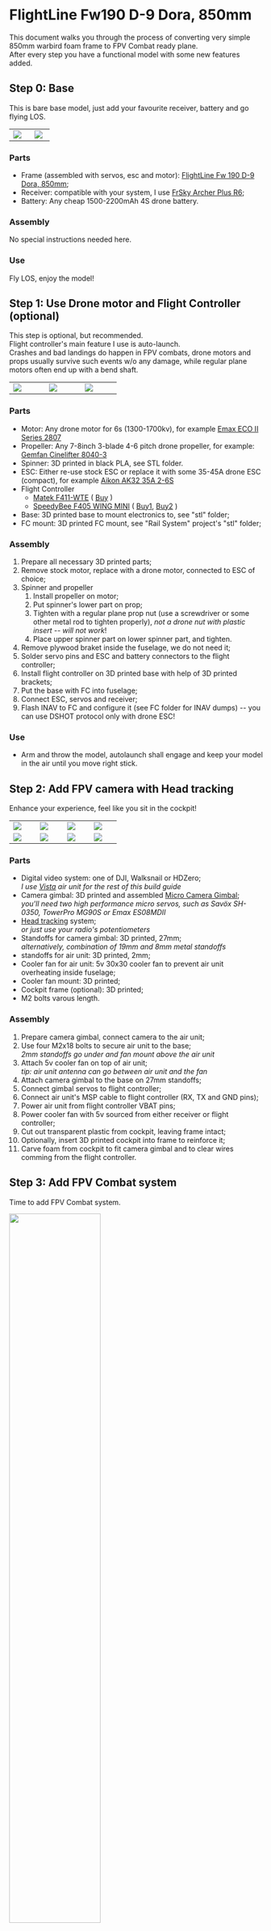 # FlightLine Fw190 D-9 Dora, 850mm

This document walks you through the process of converting very simple 850mm warbird foam frame to FPV Combat ready plane.  
After every step you have a functional model with some new features added.

## Step 0: Base

This is bare base model, just add your favourite receiver, battery and go flying LOS.

<table>
  <tr>
    <td width="45%">
      <img src="img/FL_Fw190_Dora_850mm.jpg">    
    </td>
    <td width="40%">
      <img src="img/Batteries.jpg">    
    </td>
  </tr>
</table>

### Parts
- Frame (assembled with servos, esc and motor): [FlightLine Fw 190 D-9 Dora, 850mm](https://www.motionrc.eu/products/flightline-fw-190-d-9-dora-850mm-33-wingspan-pnp-flw102p);
- Receiver: compatible with your system, I use [FrSky Archer Plus R6](https://www.elefun.se/p/prod.aspx?v=59956);
- Battery: Any cheap 1500-2200mAh 4S drone battery.

### Assembly

No special instructions needed here.

### Use

Fly LOS, enjoy the model!

## Step 1: Use Drone motor and Flight Controller (optional)

This step is optional, but recommended.  
Flight controller's main feature I use is auto-launch.  
Crashes and bad landings do happen in FPV combats, drone motors and props usually survive such events w/o any damage, while regular plane motors often end up with a bend shaft.

<table>
  <tr>
    <td width="15%">
      <img src="img/Spinner_assembled.jpg">
    </td>
    <td width="15%">
      <img src="img/Spinner_open.jpg">
    </td>
    <td width="15%">
      <img src="img/Assembly_top.jpg">
    </td>
  </tr>
</table>

### Parts
- Motor: Any drone motor for 6s (1300-1700kv), for example [Emax ECO II Series 2807](https://droneit.se/product/emax-eco-ii-series-2807-3-6s/)
- Propeller: Any 7-8inch 3-blade 4-6 pitch drone propeller, for example: [Gemfan Cinelifter 8040-3](https://droneit.se/product/gemfan-cinelifter-8040-3-for-cinelifter-freestyle/)
- Spinner: 3D printed in black PLA, see STL folder.
- ESC: Either re-use stock ESC or replace it with some 35-45A drone ESC (compact), for example [Aikon AK32 35A 2-6S](https://www.elefun.se/p/prod.aspx?v=40585)
- Flight Controller
  - [Matek F411-WTE](https://www.mateksys.com/?portfolio=f411-wte) ( [Buy](https://www.elefun.se/p/prod.aspx?v=56505) )
  - [SpeedyBee F405 WING MINI](https://www.speedybee.com/speedybee-f405-wing-mini-fixed-wing-flight-controller/) ( [Buy1](https://droneit.se/product/speedybee-f405-wing-mini-easy-fly-fixed-wing-flight-controller/), [Buy2](https://www.elefun.se/p/prod.aspx?v=63418) )
- Base: 3D printed base to mount electronics to, see "stl" folder;
- FC mount: 3D printed FC mount, see "Rail System" project's "stl" folder;

### Assembly

1. Prepare all necessary 3D printed parts;
2. Remove stock motor, replace with a drone motor, connected to ESC of choice;
3. Spinner and propeller
   1. Install propeller on motor;
   2. Put spinner's lower part on prop;
   3. Tighten with a regular plane prop nut (use a screwdriver or some other metal rod to tighten properly), _not a drone nut with plastic insert -- will not work_!
   4. Place upper spinner part on lower spinner part, and tighten.
4. Remove plywood braket inside the fuselage, we do not need it;
5. Solder servo pins and ESC and battery connectors to the flight controller;
6. Install flight controller on 3D printed base with help of 3D printed brackets;
7. Put the base with FC into fuselage;
8. Connect ESC, servos and receiver;
9. Flash INAV to FC and configure it (see FC folder for INAV dumps) -- you can use DSHOT protocol only with drone ESC!

### Use

- Arm and throw the model, autolaunch shall engage and keep your model in the air until you move right stick.

## Step 2: Add FPV camera with Head tracking

Enhance your experience, feel like you sit in the cockpit!  

<table>
  <tr>
    <td width="15%">
      <img src="img/Assembly_right.jpg">
    </td>
    <td width="15%">
      <img src="img/Assembly_left.jpg">
    </td>
    <td width="15%">
      <img src="img/Closeup_right.jpg">
    </td>
    <td width="15%">
      <img src="img/Closeup_left.jpg">
    </td>
  </tr>
  <tr>
    <td width="15%">
      <img src="img/Cockpit_camera.jpg">
    </td>
    <td width="15%">
      <img src="img/Cockpit_closeup.jpg">
    </td>
    <td width="15%">
      <img src="img/Cockpit_side.jpg">
    </td>
    <td width="15%">
      <img src="img/Cockpit_inside.jpg">
    </td>
  </tr>
</table>

### Parts
- Digital video system: one of DJI, Walksnail or HDZero;  
  _I use [Vista](https://www.elefun.se/p/prod.aspx?v=62406) air unit for the rest of this build guide_
- Camera gimbal: 3D printed and assembled [Micro Camera Gimbal](https://cults3d.com/en/3d-model/gadget/micro-camera-gimbal-ysoldak);  
  _you'll need two high performance micro servos, such as Savöx SH-0350, TowerPro MG90S or Emax ES08MDII_
- [Head tracking](https://github.com/ysoldak/HeadTracker) system;  
  _or just use your radio's potentiometers_
- Standoffs for camera gimbal: 3D printed, 27mm;  
  _alternatively, combination of 19mm and 8mm metal standoffs_
-  standoffs for air unit: 3D printed, 2mm;
- Cooler fan for air unit: 5v 30x30 cooler fan to prevent air unit overheating inside fuselage;
- Cooler fan mount: 3D printed;
- Cockpit frame (optional): 3D printed;
- M2 bolts varous length.

### Assembly

1. Prepare camera gimbal, connect camera to the air unit;
2. Use four M2x18 bolts to secure air unit to the base;  
   _2mm standoffs go under and fan mount above the air unit_
3. Attach 5v cooler fan on top of air unit;  
   _tip: air unit antenna can go between air unit and the fan_
4. Attach camera gimbal to the base on 27mm standoffs;
5. Connect gimbal servos to flight controller;
6. Connect air unit's MSP cable to flight controller (RX, TX and GND pins);
7. Power air unit from flight controller VBAT pins;
8. Power cooler fan with 5v sourced from either receiver or flight controller;
9. Cut out transparent plastic from cockpit, leaving frame intact;
10. Optionally, insert 3D printed cockpit into frame to reinforce it;
10. Carve foam from cockpit to fit camera gimbal and to clear wires comming from the flight controller.

## Step 3: Add FPV Combat system

Time to add FPV Combat system.

<img src="../FPV Combat/img/logo.gif" width="60%">

<table>
  <tr>
    <td width="15%">
      <img src="img/Sensor_installed.jpg">
    </td>
    <td width="15%">
      <img src="img/Sensor_mount.jpg">
    </td>
    <td width="15%">
    </td>
    <td width="15%">
    </td>
  </tr>
  <tr>
    <td width="15%">
      <img src="img/Gun_screwdriver.jpg">
    </td>
    <td width="15%">
      <img src="img/Gun_hole.jpg">
    </td>
    <td width="15%">
      <img src="img/Gun_top.jpg">
    </td>
    <td width="15%">
      <img src="img/Gun_bottom.jpg">
    </td>
  </tr>
</table>

### Parts
- [FPV Combat board](https://fpv-combat.com/);
- Infrared guns: 2 pieces;
- Infrared sensors: 2 pieces;
- HC-12 board;
- Combat board mount: 3D printed, see "Rail System" project's "stl" folder;
- Sensor holders (optional): 3D printed, see "FPV Combat" project's "stl" folder;


### Assembly
- Secure combat board to the base via 3D printed mounts, the board shall be centered;
- Glue sensor holders to each side of fuselage, roughly between wings and tail;  
  _alternatively you can always glue sensors to fuselage directly_
- Cut foam under the sensor holders;
- With help of included wires, connect sensors to the combat board and secure sensors in place;
- Make holes in foam of each wing, 4mm diameter, going from leading edge to servo canal;  
  _use a screwdriver, works great_
- Carefully pick foam from inside the wings, around the holes, making space for infrared guns;
- Connect guns to servo wires and insert them all way into wings from servo canal's side, so the gun domes sticks out the leading edge of the wings;
- Connect guns to the combat board;
- Connect HC-12 board to the combat board;
- Connect a servo output either from flight controller or directly from receiver to the trigger pin of the combat board;
- Connect air unit's RX/TX wires to combat board's MSP pins;  
  _it is possible to add flight controller's OSD, this requires moving HC-12 board to I2C pins and connecting FC MSP to combat board's HC-12 pins_  
- See [wiring diagrams on fpv combat wiki](https://github.com/FPV-Combat/Main_board_v2/wiki/Wiring-diagrams-for-V2.6)
- Power combat board from flight controller's VBAT or battery directly.

### Use

Please see [FPV Combat web site](https://fpv-combat.com) and [wiki](https://github.com/FPV-Combat/Main_board_v2/wiki) for information how to configure and use the system.
